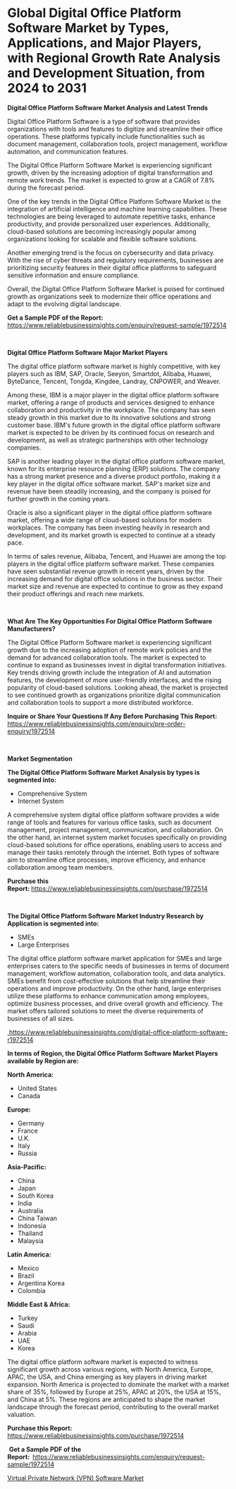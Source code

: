 <p><h1>Global Digital Office Platform Software Market by Types, Applications, and Major Players, with Regional Growth Rate Analysis and Development Situation, from 2024 to 2031</h1></p><p><strong>Digital Office Platform Software Market Analysis and Latest Trends</strong></p>
<p><p>Digital Office Platform Software is a type of software that provides organizations with tools and features to digitize and streamline their office operations. These platforms typically include functionalities such as document management, collaboration tools, project management, workflow automation, and communication features.</p><p>The Digital Office Platform Software Market is experiencing significant growth, driven by the increasing adoption of digital transformation and remote work trends. The market is expected to grow at a CAGR of 7.8% during the forecast period.</p><p>One of the key trends in the Digital Office Platform Software Market is the integration of artificial intelligence and machine learning capabilities. These technologies are being leveraged to automate repetitive tasks, enhance productivity, and provide personalized user experiences. Additionally, cloud-based solutions are becoming increasingly popular among organizations looking for scalable and flexible software solutions.</p><p>Another emerging trend is the focus on cybersecurity and data privacy. With the rise of cyber threats and regulatory requirements, businesses are prioritizing security features in their digital office platforms to safeguard sensitive information and ensure compliance.</p><p>Overall, the Digital Office Platform Software Market is poised for continued growth as organizations seek to modernize their office operations and adapt to the evolving digital landscape.</p></p>
<p><strong>Get a Sample PDF of the Report:&nbsp;</strong> <a href="https://www.reliablebusinessinsights.com/enquiry/request-sample/1972514">https://www.reliablebusinessinsights.com/enquiry/request-sample/1972514</a></p>
<p>&nbsp;</p>
<p><strong>Digital Office Platform Software Major Market Players</strong></p>
<p><p>The digital office platform software market is highly competitive, with key players such as IBM, SAP, Oracle, Seeyon, Smartdot, Alibaba, Huawei, ByteDance, Tencent, Tongda, Kingdee, Landray, CNPOWER, and Weaver.</p><p>Among these, IBM is a major player in the digital office platform software market, offering a range of products and services designed to enhance collaboration and productivity in the workplace. The company has seen steady growth in this market due to its innovative solutions and strong customer base. IBM's future growth in the digital office platform software market is expected to be driven by its continued focus on research and development, as well as strategic partnerships with other technology companies.</p><p>SAP is another leading player in the digital office platform software market, known for its enterprise resource planning (ERP) solutions. The company has a strong market presence and a diverse product portfolio, making it a key player in the digital office software market. SAP's market size and revenue have been steadily increasing, and the company is poised for further growth in the coming years.</p><p>Oracle is also a significant player in the digital office platform software market, offering a wide range of cloud-based solutions for modern workplaces. The company has been investing heavily in research and development, and its market growth is expected to continue at a steady pace.</p><p>In terms of sales revenue, Alibaba, Tencent, and Huawei are among the top players in the digital office platform software market. These companies have seen substantial revenue growth in recent years, driven by the increasing demand for digital office solutions in the business sector. Their market size and revenue are expected to continue to grow as they expand their product offerings and reach new markets.</p></p>
<p>&nbsp;</p>
<p><strong>What Are The Key Opportunities For Digital Office Platform Software Manufacturers?</strong></p>
<p><p>The Digital Office Platform Software market is experiencing significant growth due to the increasing adoption of remote work policies and the demand for advanced collaboration tools. The market is expected to continue to expand as businesses invest in digital transformation initiatives. Key trends driving growth include the integration of AI and automation features, the development of more user-friendly interfaces, and the rising popularity of cloud-based solutions. Looking ahead, the market is projected to see continued growth as organizations prioritize digital communication and collaboration tools to support a more distributed workforce.</p></p>
<p><strong>Inquire or Share Your Questions If Any Before Purchasing This Report:</strong> <a href="https://www.reliablebusinessinsights.com/enquiry/pre-order-enquiry/1972514">https://www.reliablebusinessinsights.com/enquiry/pre-order-enquiry/1972514</a></p>
<p>&nbsp;</p>
<p><strong>Market Segmentation</strong></p>
<p><strong>The Digital Office Platform Software Market Analysis by types is segmented into:</strong></p>
<p><ul><li>Comprehensive System</li><li>Internet System</li></ul></p>
<p><p>A comprehensive system digital office platform software provides a wide range of tools and features for various office tasks, such as document management, project management, communication, and collaboration. On the other hand, an internet system market focuses specifically on providing cloud-based solutions for office operations, enabling users to access and manage their tasks remotely through the internet. Both types of software aim to streamline office processes, improve efficiency, and enhance collaboration among team members.</p></p>
<p><strong>Purchase this Report:&nbsp;</strong><a href="https://www.reliablebusinessinsights.com/purchase/1972514">https://www.reliablebusinessinsights.com/purchase/1972514</a></p>
<p>&nbsp;</p>
<p><strong>The Digital Office Platform Software Market Industry Research by Application is segmented into:</strong></p>
<p><ul><li>SMEs</li><li>Large Enterprises</li></ul></p>
<p><p>The digital office platform software market application for SMEs and large enterprises caters to the specific needs of businesses in terms of document management, workflow automation, collaboration tools, and data analytics. SMEs benefit from cost-effective solutions that help streamline their operations and improve productivity. On the other hand, large enterprises utilize these platforms to enhance communication among employees, optimize business processes, and drive overall growth and efficiency. The market offers tailored solutions to meet the diverse requirements of businesses of all sizes.</p></p>
<p><a href="https://www.reliablebusinessinsights.com/digital-office-platform-software-r1972514">&nbsp;https://www.reliablebusinessinsights.com/digital-office-platform-software-r1972514</a></p>
<p><strong>In terms of Region, the Digital Office Platform Software Market Players available by Region are:</strong></p>
<p>
    <p> <strong> North America: </strong>
        <ul>
            <li>United States</li>
            <li>Canada</li>
        </ul>
        </p> 
    <p> <strong> Europe: </strong>
        <ul>
            <li>Germany</li>
            <li>France</li>
            <li>U.K.</li>
            <li>Italy</li>
            <li>Russia</li>
        </ul>
        </p> 
    <p> <strong> Asia-Pacific: </strong>
        <ul>
            <li>China</li>
            <li>Japan</li>
            <li>South Korea</li>
            <li>India</li>
            <li>Australia</li>
            <li>China Taiwan</li>
            <li>Indonesia</li>
            <li>Thailand</li>
            <li>Malaysia</li>
        </ul>
        </p> 
    <p> <strong> Latin America: </strong>
        <ul>
            <li>Mexico</li>
            <li>Brazil</li>
            <li>Argentina Korea</li>
            <li>Colombia</li>
        </ul>
        </p> 
    <p> <strong> Middle East & Africa: </strong>
        <ul>
            <li>Turkey</li>
            <li>Saudi</li>
            <li>Arabia</li>
            <li>UAE</li>
            <li>Korea</li>
        </ul>
    </p>
    </p>
<p><p>The digital office platform software market is expected to witness significant growth across various regions, with North America, Europe, APAC, the USA, and China emerging as key players in driving market expansion. North America is projected to dominate the market with a market share of 35%, followed by Europe at 25%, APAC at 20%, the USA at 15%, and China at 5%. These regions are anticipated to shape the market landscape through the forecast period, contributing to the overall market valuation.</p></p>
<p><strong>Purchase this Report: </strong><a href="https://www.reliablebusinessinsights.com/purchase/1972514">https://www.reliablebusinessinsights.com/purchase/1972514</a></p>
<p>&nbsp;<strong>Get a Sample PDF of the Report:&nbsp;&nbsp;</strong><a href="https://www.reliablebusinessinsights.com/enquiry/request-sample/1972514">https://www.reliablebusinessinsights.com/enquiry/request-sample/1972514</a></p>
<p><strong></strong></p>
<p><p><a href="https://github.com/JordyBecker/Market-Research-Report-List-1/blob/main/virtual-private-network-vpn-software-market.md">Virtual Private Network (VPN) Software Market</a></p></p>